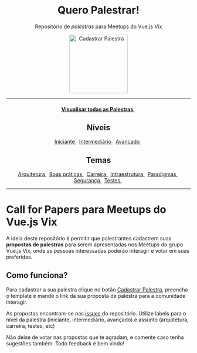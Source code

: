 <h1 align="center">Quero Palestrar!</h1>
<p align="center">
    Repositório de <i>palestras</i> para Meetups do Vue.js Vix
</p>
<p align="center">
    <a href="https://github.com/vuejsvix/talks/issues/new">
      <img src="https://user-images.githubusercontent.com/753958/31695094-19f445c4-b387-11e7-871a-0a08170911bf.png" alt="Cadastrar Palestra" width="160" />
    </a>
</p>

---
<p align="center">
    <h4 align="center">
      <a href="https://github.com/vuejsvix/talks/issues?q=is%3Aissue+is%3Aopen+label%3APalestras">
        Visualisar todas as Palestras
      </a>&nbsp;
    </h4>
</p>

<h2 align="center">Níveis</h2>
<p align="center">
    <a href="https://github.com/vuejsvix/talks/labels/iniciante">
        Iniciante
    </a>&nbsp;
    <a href="https://github.com/vuejsvix/talks/labels/intermadi%C3%A1rio">
        Intermediário
    </a>&nbsp;
    <a href="https://github.com/vuejsvix/talks/labels/avan%C3%A7ado">
        Avançado
    </a>&nbsp;
</p>

<h2 align="center">Temas</h2>
<p align="center">
    <a href="https://github.com/vuejsvix/talks/labels/arquitetura">
        Arquitetura
    </a>&nbsp;
    <a href="https://github.com/vuejsvix/talks/labels/boas%20pr%C3%A1ticas">
        Boas práticas
    </a>&nbsp;
    <a href="https://github.com/vuejsvix/talks/labels/Carreira">
        Carreira
    </a>&nbsp;
    <a href="https://github.com/vuejsvix/talks/labels/Infraestrutura">
        Intraestrutura
    </a>&nbsp;
    <a href="https://github.com/vuejsvix/talks/labels/POO">
        Paradigmas
    </a>&nbsp;
    <a href="https://github.com/vuejsvix/talks/labels/Seguran%C3%A7a">
        Segurança
    </a>&nbsp;
    <a href="https://github.com/vuejsvix/talks/labels/testes">
        Testes
    </a>&nbsp;
</p>

---

# Call for Papers para Meetups do Vue.js Vix

A ideia deste repositório é permitir que palestrantes cadastrem suas **propostas de palestras** para serem apresentadas nos Meetups do grupo Vue.js Vix, onde as pessoas interessadas poderão interagir e votar em suas preferidas.

## Como funciona?

Para cadastrar a sua palestra clique no botão [Cadastrar Palestra](https://github.com/vuejsvix/talks/issues/new), preencha o template e mande o link da sua proposta de palestra para a comunidade interagir.

As propostas encontram-se nas [issues](https://github.com/vuejsvix/talks/issues/) do repositório. Utilize labels para o nível da palestra (iniciante, intermediário, avançado) e assunto (arquitetura, carreira, testes, etc)

Não deixe de votar nas propostas que te agradam, e comente caso tenha sugestões também. Todo feedback é bem vindo!
